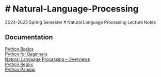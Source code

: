 
# # Natural-Language-Processing

2024-2025 Spring Semester # Natural Language Processing Lecture Notes


## Documentation

[Python Basics](https://www.w3schools.com/python/python_intro.asp)\
[Python for Beginners](https://www.python.org/about/gettingstarted)\
[Natural Language Processing – Overviews](https://www.geeksforgeeks.org/natural-language-processing-overview/)
\
[Python RegEx](https://www.w3schools.com/python/python_regex.asp)
\
[Python Pandas](https://www.datacamp.com/tutorial/pandas)
